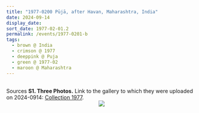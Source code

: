 ```yaml
---
title: "1977-0200 Pūjā, after Havan, Maharashtra, India"
date: 2024-09-14
display_date: 
sort_date: 1977-02-01.2
permalink: /events/1977-0201-b
tags:
  - brown @ India
  - crimson @ 1977
  - deeppink @ Puja
  - green @ 1977-02
  - maroon @ Maharashtra
---
```


<br>

<wave-list>
  <list-title color="DarkSeaGreen" width="40">Sources</list-title>
  <list-item color="BlanchedAlmond"  width="280"><b>S1. Three Photos.</b> Link to the gallery to which they were uploaded on 2024-0914: <a href="https://eternalmoments.smugmug.com/Collections/Mahipalsingh-Jaisingh-Raul-Collection/1977/">Collection 1977</a>.</list-item>
</wave-list>

<div style="text-align: center"><img src="https://pub-bcc3cbe9b1e94ba1ac28915f7a3900fa.r2.dev/1977-0200_Puja_after_Havan_Maharashtra_India_(date_not_sure)_02_(from_tif)_(Mahipalsingh_Jaisingh_Raul_Collection_scanned_by_Ankit_Khare).jpg" /></div>

